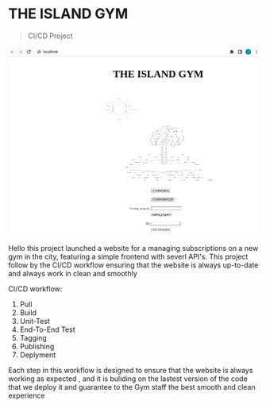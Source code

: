 THE ISLAND GYM
===
> CI/CD Project

![img](Screenshot.png)

Hello this project launched a website for a managing subscriptions on a new gym in the city, featuring a simple frontend with severl API's.
This project follow by the CI/CD workflow ensuring that the website is always up-to-date and always work in clean and smoothly

CI/CD workflow:
1. Pull
2. Build
3. Unit-Test
4. End-To-End Test
5. Tagging
6. Publishing
7. Deplyment

Each step in this workflow is designed to ensure that the website is always working as expected ,
and it is buliding on the lastest version of the code that we deploy it and guarantee to the Gym staff the best smooth and clean experience

